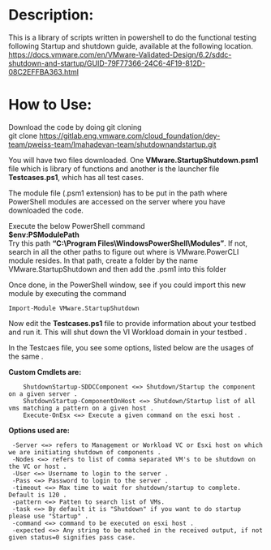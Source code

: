 # **Description:**
This is a library of scripts written in powershell to do the functional testing following Startup and shutdown guide, available at the following location.  
https://docs.vmware.com/en/VMware-Validated-Design/6.2/sddc-shutdown-and-startup/GUID-79F77366-24C6-4F19-812D-08C2EFFBA363.html

# How to Use:
Download the code by doing git cloning  
    git clone https://gitlab.eng.vmware.com/cloud_foundation/dey-team/pweiss-team/lmahadevan-team/shutdownandstartup.git

You will have two files downloaded. One **VMware.StartupShutdown.psm1** file which is library of functions and another is the launcher file **Testcases.ps1**, which has all test cases.  

The module file (.psm1 extension) has to be put in the path where PowerShell modules are accessed on the server where you have downloaded the code.  

Execute the below PowerShell command  
 **$env:PSModulePath**  
Try this path **“C:\Program Files\WindowsPowerShell\Modules”**. If not, search in all the other paths to figure out where is VMware.PowerCLI module resides. In that path, create a folder by the name VMware.StartupShutdown and then add the .psm1 into this folder   

Once done, in the PowerShell window, see if you could import this new module by executing the command   
``` 
Import-Module VMware.StartupShutdown  
```

Now edit the **Testcases.ps1** file to provide information about your testbed and run it. This will shut down the VI Workload domain in your testbed . 

In the Testcaes file, you see some options, listed below are the usages of the same . 

**Custom Cmdlets are:**
``` 
    ShutdownStartup-SDDCComponent <=> Shutdown/Startup the component on a given server . 
    ShutdownStartup-ComponentOnHost <=> Shutdown/Startup list of all vms matching a pattern on a given host . 
    Execute-OnEsx <=> Execute a given command on the esxi host . 
```

**Options used are:**
```
 -Server <=> refers to Management or Workload VC or Esxi host on which we are initiating shutdown of components . 
 -Nodes <=> refers to list of comma separated VM's to be shutdown on the VC or host . 
 -User <=> Username to login to the server . 
 -Pass <=> Password to login to the server . 
 -timeout <=> Max time to wait for shutdown/startup to complete. Default is 120 . 
 -pattern <=> Patten to search list of VMs.  
 -task <=> By default it is "Shutdown" if you want to do startup please use "Startup" . 
 -command <=> command to be executed on esxi host . 
 -expected <=> Any string to be matched in the received output, if not given status=0 signifies pass case.  
 ```
